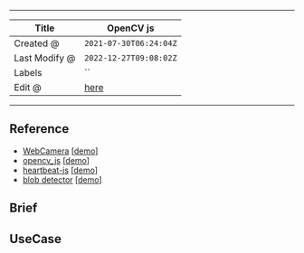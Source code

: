 -----

| Title         | OpenCV js                                             |
| ------------- | ----------------------------------------------------- |
| Created @     | `2021-07-30T06:24:04Z`                                |
| Last Modify @ | `2022-12-27T09:08:02Z`                                |
| Labels        | \`\`                                                  |
| Edit @        | [here](https://github.com/junxnone/aiwiki/issues/339) |

-----

## Reference

  - [WebCamera](https://github.com/riju/WebCamera)
    \[[demo](https://riju.github.io/WebCamera/samples/)\]
  - [opencv\_js](https://github.com/ganwenyao/opencv_js)
    \[[demo](https://ganwenyao.github.io/opencv_js/)\]
  - [heartbeat-js](https://github.com/prouast/heartbeat-js)
    \[[demo](https://prouast.github.io/heartbeat-js/)\]
  - [blob detector](https://github.com/sadmanca/opencv-app)
    \[[demo](https://openinsulin.netlify.app/)\]

## Brief

## UseCase
